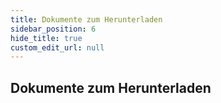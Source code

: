 ```yaml
---
title: Dokumente zum Herunterladen
sidebar_position: 6
hide_title: true
custom_edit_url: null
---
```

## Dokumente zum Herunterladen  
<!--
Frühere Versionen des Benutzerhandbuchs und andere technische Dokumente stehen zum Download zur Verfügung:

<a target="_blank" href={ require("/Old-manuals/ExFlow En User Manual EXF542000.pdf").default } download>ExFlow Benutzerhandbuch EXF542000</a><br/>

<a target="_blank" href={ require("/Old-manuals/ExFlow EN Configuration Guide 5.00.pdf").default } download>ExFlow Konfigurationshandbuch</a><br/>

<a target="_blank" href={ require("/Old-manuals/ExFlow EN Technical Manual 5.02.pdf").default } download>ExFlow Technisches Handbuch</a><br/>

<a target="_blank" href={ require("/Old-manuals/ExFlow EN Upgrade 5.10.pdf").default } download>ExFlow Upgrade</a><br/>

<a target="_blank" href={ require("/Old-manuals/ExFlow Web EN User Manual 5.0.pdf").default } download>ExFlow Web Benutzerhandbuch</a><br/>
-->